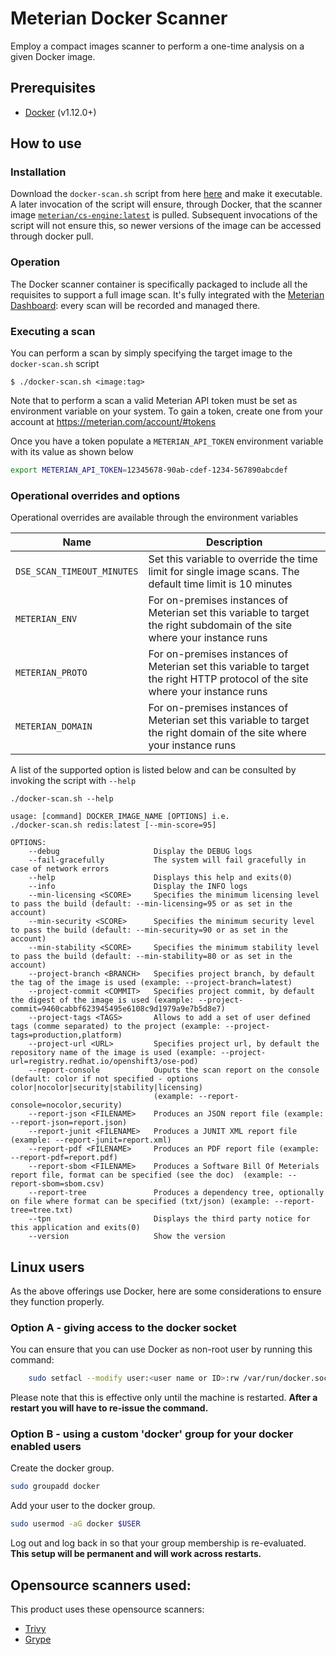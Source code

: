 # Meterian Docker Scanner

Employ a compact images scanner to perform a one-time analysis on a given Docker image.

## Prerequisites
- [Docker](https://docs.docker.com/install/linux/docker-ce/ubuntu/#install-using-the-convenience-script) (v1.12.0+)

## How to use

### Installation
Download the `docker-scan.sh` script from here [here](https://raw.githubusercontent.com/MeterianHQ/docker-scanner-engine/master/docker-scan.sh) and make it executable. A later invocation of the script will ensure, through Docker, that the scanner image [`meterian/cs-engine:latest`](https://hub.docker.com/r/meterian/cs-engine) is pulled. Subsequent invocations of the script will not ensure this, so newer versions of the image can be accessed through docker pull. 


### Operation
The Docker scanner container is specifically packaged to include all the requisites to support a full image scan. It's fully integrated with the [Meterian Dashboard](https://www.meterian.com/dashboard/): every scan will be recorded and managed there.

### Executing a scan

You can perform a scan by simply specifying the target image to the `docker-scan.sh` script

    $ ./docker-scan.sh <image:tag>

Note that to perform a scan a valid Meterian API token must be set as environment variable on your system. To gain a token, create one from your account at https://meterian.com/account/#tokens

Once you have a token populate a `METERIAN_API_TOKEN` environment variable with its value as shown below

```bash
export METERIAN_API_TOKEN=12345678-90ab-cdef-1234-567890abcdef
```

### Operational overrides and options

Operational overrides are available through the environment variables

| Name | Description |
|------|-------------|
| `DSE_SCAN_TIMEOUT_MINUTES` | Set this variable to override the time limit for single image scans. The default time limit is 10 minutes |
| `METERIAN_ENV` | For on-premises instances of Meterian set this variable to target the right subdomain of the site where your instance runs |
| `METERIAN_PROTO` | For on-premises instances of Meterian set this variable to target the right HTTP protocol of the site where your instance runs |
| `METERIAN_DOMAIN` | For on-premises instances of Meterian set this variable to target the right domain of the site where your instance runs |

A list of the supported option is listed below and can be consulted by invoking the script with `--help`
```
./docker-scan.sh --help

usage: [command] DOCKER_IMAGE_NAME [OPTIONS] i.e.
./docker-scan.sh redis:latest [--min-score=95]

OPTIONS:
    --debug                     Display the DEBUG logs
    --fail-gracefully           The system will fail gracefully in case of network errors
    --help                      Displays this help and exits(0)
    --info                      Display the INFO logs
    --min-licensing <SCORE>     Specifies the minimum licensing level to pass the build (default: --min-licensing=95 or as set in the account)
    --min-security <SCORE>      Specifies the minimum security level to pass the build (default: --min-security=90 or as set in the account)
    --min-stability <SCORE>     Specifies the minimum stability level to pass the build (default: --min-stability=80 or as set in the account)
    --project-branch <BRANCH>   Specifies project branch, by default the tag of the image is used (example: --project-branch=latest)
    --project-commit <COMMIT>   Specifies project commit, by default the digest of the image is used (example: --project-commit=9460cabbf623945495e6108c9d1979a9e7b5d8e7)
    --project-tags <TAGS>       Allows to add a set of user defined tags (comme separated) to the project (example: --project-tags=production,platform)
    --project-url <URL>         Specifies project url, by default the repository name of the image is used (example: --project-url=registry.redhat.io/openshift3/ose-pod)
    --report-console            Ouputs the scan report on the console (default: color if not specified - options color|nocolor|security|stability|licensing) 
                                (example: --report-console=nocolor,security)
    --report-json <FILENAME>    Produces an JSON report file (example: --report-json=report.json)
    --report-junit <FILENAME>   Produces a JUNIT XML report file (example: --report-junit=report.xml)
    --report-pdf <FILENAME>     Produces an PDF report file (example: --report-pdf=report.pdf)
    --report-sbom <FILENAME>    Produces a Software Bill Of Meterials report file, format can be specified (see the doc)  (example: --report-sbom=sbom.csv)
    --report-tree               Produces a dependency tree, optionally on file where format can be specified (txt/json) (example: --report-tree=tree.txt)
    --tpn                       Displays the third party notice for this application and exits(0)
    --version                   Show the version

```

## Linux users
As the above offerings use Docker, here are some considerations to ensure they function properly.

### Option A - giving access to the docker socket
You can ensure that you can use Docker as non-root user by running this command:

```bash
    sudo setfacl --modify user:<user name or ID>:rw /var/run/docker.sock
```

Please note that this is effective only until the machine is restarted. **After a restart you will have to re-issue the command.**

### Option B - using a custom 'docker' group for your docker enabled users

Create the docker group.
```bash
sudo groupadd docker
```

Add your user to the docker group.
```bash
sudo usermod -aG docker $USER
```

Log out and log back in so that your group membership is re-evaluated. **This setup will be permanent and will work across restarts.**


## Opensource scanners used:

This product uses these opensource scanners:
- [Trivy](https://github.com/aquasecurity/trivy)
- [Grype](https://github.com/anchore/grype)
